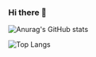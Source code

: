 ### Hi there 👋
![Anurag's GitHub stats](https://github-readme-stats.vercel.app/api?username=itoukou1)

![Top Langs](https://github-readme-stats.vercel.app/api/top-langs/?username=itoukou1)
<!--
**itoukou1/itoukou1** is a ✨ _special_ ✨ repository because its `README.md` (this file) appears on your GitHub profile.

Here are some ideas to get you started:

- 🔭 I’m currently working on ...
- 🌱 I’m currently learning ...
- 👯 I’m looking to collaborate on ...
- 🤔 I’m looking for help with ...
- 💬 Ask me about ...
- 📫 How to reach me: ...
- 😄 Pronouns: ...
- ⚡ Fun fact: ..
-->
